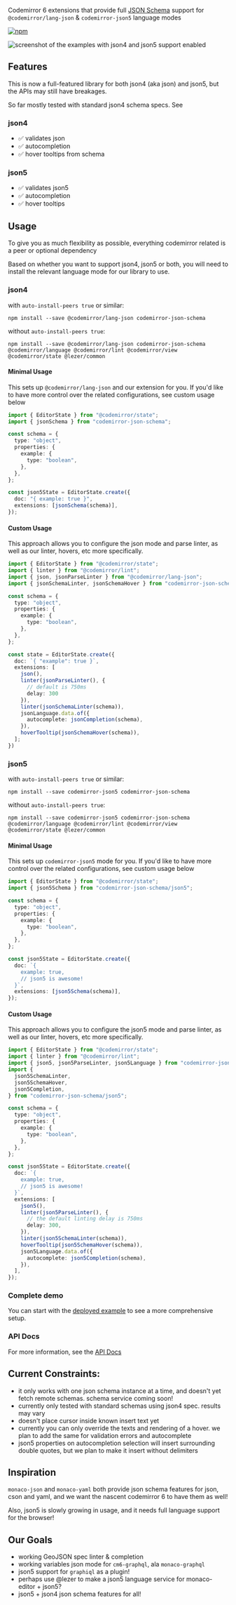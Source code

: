 Codemirror 6 extensions that provide full [JSON Schema](https://json-schema.org/) support for `@codemirror/lang-json` & `codemirror-json5` language modes

<a href="https://npmjs.com/codemirror-json-schema">
<img alt="npm" src="https://img.shields.io/npm/dm/codemirror-json-schema?label=npm%20downloads">
</a>

![screenshot of the examples with json4 and json5 support enabled](./dev/public/example.png)

## Features

This is now a full-featured library for both json4 (aka json) and json5, but the APIs may still have breakages.

So far mostly tested with standard json4 schema specs. See

### json4

- ✅ validates json
- ✅ autocompletion
- ✅ hover tooltips from schema

### json5

- ✅ validates json5
- ✅ autocompletion
- ✅ hover tooltips

## Usage

To give you as much flexibility as possible, everything codemirror related is a peer or optional dependency

Based on whether you want to support json4, json5 or both, you will need to install the relevant language mode for our library to use.

### json4

with `auto-install-peers true` or similar:

```
npm install --save @codemirror/lang-json codemirror-json-schema
```

without `auto-install-peers true`:

```
npm install --save @codemirror/lang-json codemirror-json-schema @codemirror/language @codemirror/lint @codemirror/view @codemirror/state @lezer/common
```

#### Minimal Usage

This sets up `@codemirror/lang-json` and our extension for you.
If you'd like to have more control over the related configurations, see custom usage below

```ts
import { EditorState } from "@codemirror/state";
import { jsonSchema } from "codemirror-json-schema";

const schema = {
  type: "object",
  properties: {
    example: {
      type: "boolean",
    },
  },
};

const json5State = EditorState.create({
  doc: "{ example: true }",
  extensions: [jsonSchema(schema)],
});
```

#### Custom Usage

This approach allows you to configure the json mode and parse linter, as well as our linter, hovers, etc more specifically.

```ts
import { EditorState } from "@codemirror/state";
import { linter } from "@codemirror/lint";
import { json, jsonParseLinter } from "@codemirror/lang-json";
import { jsonSchemaLinter, jsonSchemaHover } from "codemirror-json-schema";

const schema = {
  type: "object",
  properties: {
    example: {
      type: "boolean",
    },
  },
};

const state = EditorState.create({
  doc: `{ "example": true }`,
  extensions: [
    json(),
    linter(jsonParseLinter(), {
      // default is 750ms
      delay: 300
    }),
    linter(jsonSchemaLinter(schema)),
    jsonLanguage.data.of({
      autocomplete: jsonCompletion(schema),
    }),
    hoverTooltip(jsonSchemaHover(schema)),
  ];
})
```

### json5

with `auto-install-peers true` or similar:

```
npm install --save codemirror-json5 codemirror-json-schema
```

without `auto-install-peers true`:

```
npm install --save codemirror-json5 codemirror-json-schema @codemirror/language @codemirror/lint @codemirror/view @codemirror/state @lezer/common
```

#### Minimal Usage

This sets up `codemirror-json5` mode for you.
If you'd like to have more control over the related configurations, see custom usage below

```ts
import { EditorState } from "@codemirror/state";
import { json5Schema } from "codemirror-json-schema/json5";

const schema = {
  type: "object",
  properties: {
    example: {
      type: "boolean",
    },
  },
};

const json5State = EditorState.create({
  doc: `{
    example: true,
    // json5 is awesome!
  }`,
  extensions: [json5Schema(schema)],
});
```

#### Custom Usage

This approach allows you to configure the json5 mode and parse linter, as well as our linter, hovers, etc more specifically.

```ts
import { EditorState } from "@codemirror/state";
import { linter } from "@codemirror/lint";
import { json5, json5ParseLinter, json5Language } from "codemirror-json5";
import {
  json5SchemaLinter,
  json5SchemaHover,
  json5Completion,
} from "codemirror-json-schema/json5";

const schema = {
  type: "object",
  properties: {
    example: {
      type: "boolean",
    },
  },
};

const json5State = EditorState.create({
  doc: `{
    example: true,
    // json5 is awesome!
  }`,
  extensions: [
    json5(),
    linter(json5ParseLinter(), {
      // the default linting delay is 750ms
      delay: 300,
    }),
    linter(json5SchemaLinter(schema)),
    hoverTooltip(json5SchemaHover(schema)),
    json5Language.data.of({
      autocomplete: json5Completion(schema),
    }),
  ],
});
```

### Complete demo

You can start with the [deployed example](https://github.com/acao/cm6-json-schema/blob/main/dev/index.ts) to see a more comprehensive setup.

### API Docs

For more information, see the [API Docs](./docs/)

## Current Constraints:

- it only works with one json schema instance at a time, and doesn't yet fetch remote schemas. schema service coming soon!
- currently only tested with standard schemas using json4 spec. results may vary
- doesn't place cursor inside known insert text yet
- currently you can only override the texts and rendering of a hover. we plan to add the same for validation errors and autocomplete
- json5 properties on autocompletion selection will insert surrounding double quotes, but we plan to make it insert without delimiters

## Inspiration

`monaco-json` and `monaco-yaml` both provide json schema features for json, cson and yaml, and we want the nascent codemirror 6 to have them as well!

Also, json5 is slowly growing in usage, and it needs full language support for the browser!

## Our Goals

- working GeoJSON spec linter & completion
- working variables json mode for `cm6-graphql`, ala `monaco-graphql`
- json5 support for `graphiql` as a plugin!
- perhaps use @lezer to make a json5 language service for monaco-editor + json5?
- json5 + json4 json schema features for all!
